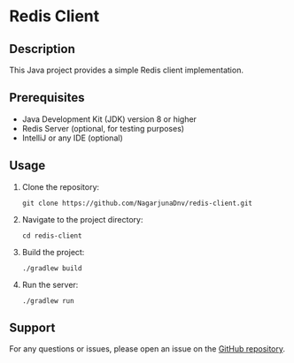 # Redis Client

## Description

This Java project provides a simple Redis client implementation.

## Prerequisites

- Java Development Kit (JDK) version 8 or higher
- Redis Server (optional, for testing purposes)
- IntelliJ or any IDE (optional)

## Usage

1. Clone the repository:

    ```
    git clone https://github.com/NagarjunaDnv/redis-client.git
    ```

2. Navigate to the project directory:

    ```
    cd redis-client
    ```

3. Build the project:

    ```
    ./gradlew build
    ```

4. Run the server:

    ```
    ./gradlew run
    ```

## Support

For any questions or issues, please open an issue on the [GitHub repository](https://github.com/NagarjunaDnv/redis-client).
